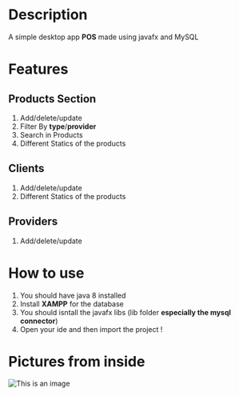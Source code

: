# Description
A simple desktop app **POS** made using javafx and MySQL
# Features
## Products Section
1. Add/delete/update
2. Filter By **type**/**provider**
3. Search in Products
4. Different Statics of the products

## Clients
1. Add/delete/update
2. Different Statics of the products

## Providers 
1. Add/delete/update

# How to use
1. You should have java 8 installed 
2. Install **XAMPP** for the database 
3. You should isntall the javafx libs (lib folder **especially the mysql connector**)
4. Open your ide and then import the project !

# Pictures from inside
![This is an image](https://drive.google.com/file/d/1fDuBWN-C-o-YGGB52hYIKtLHgHYqbg5U/view?usp=sharing)

